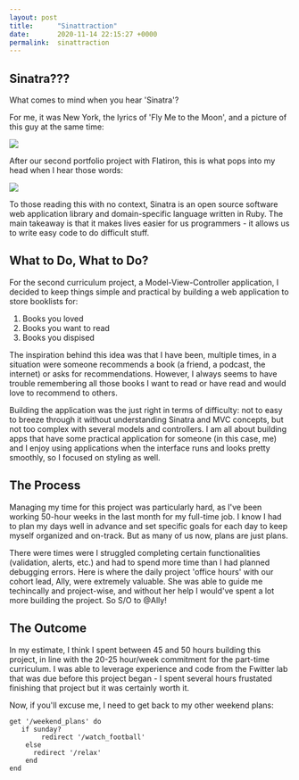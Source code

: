 ```yaml
---
layout: post
title:      "Sinattraction"
date:       2020-11-14 22:15:27 +0000
permalink:  sinattraction
---
```



## Sinatra???
What comes to mind when you hear 'Sinatra'?

For me, it was New York, the lyrics of 'Fly Me to the Moon', and a picture of this guy at the same time: 

![](https://upload.wikimedia.org/wikipedia/commons/a/af/Frank_Sinatra_%2757.jpg)

After our second portfolio project with Flatiron, this is what pops into my head when I hear those words:

![](https://i.ytimg.com/vi/sp8TL37ymGk/hq720.jpg?sqp=-oaymwEhCK4FEIIDSFryq4qpAxMIARUAAAAAGAElAADIQj0AgKJD&rs=AOn4CLBVChcUYlkSfEcCaB8UDVahVGaGcg)

To those reading this with no context, Sinatra is an open source software web application library and domain-specific language written in Ruby. The main takeaway is that it makes lives easier for us programmers - it allows us to write easy code to do difficult stuff.
## What to Do, What to Do? 
For the second curriculum project, a Model-View-Controller application, I decided to keep things simple and practical by building a web application to store booklists for:

1. Books you loved
2. Books you want to read
3. Books you dispised

The inspiration behind this idea was that I have been, multiple times, in a situation were someone recommends a book (a friend, a podcast, the internet) or asks for recommendations. However, I always seems to have trouble remembering all those books I want to read or have read and would love to recommend to others. 

Building the application was the just right in terms of difficulty: not to easy to breeze through it without understanding Sinatra and MVC concepts, but not too complex with several models and controllers. I am all about building apps that have some practical application for someone (in this case, me) and I enjoy using applications when the interface runs and looks pretty smoothly, so I focused on styling as well.
## The Process
Managing my time for this project was particularly hard, as I've been working 50-hour weeks in the last month for my full-time job. I know I had to plan my days well in advance and set specific goals for each day to keep myself organized and on-track. But as many of us now, plans are just plans.

There were times were I struggled completing certain functionalities (validation, alerts, etc.) and had to spend more time than I had planned debugging errors. Here is where the daily project 'office hours' with our cohort lead, Ally, were extremely valuable. She was able to guide me techincally and project-wise, and without her help I would've spent a lot more building the project. So S/O to @Ally!

## The Outcome
In my estimate, I think I spent between 45 and 50 hours building this project, in line with the 20-25 hour/week commitment for the part-time curriculum. I was able to leverage experience and code from the Fwitter lab that was due before this project began - I spent several hours frustated finishing that project but it was certainly worth it.

Now, if you'll excuse me, I need to get back to my other weekend plans:

```
get '/weekend_plans' do
   if sunday?
	    redirect '/watch_football'
	else
      redirect '/relax'
    end
end
```




